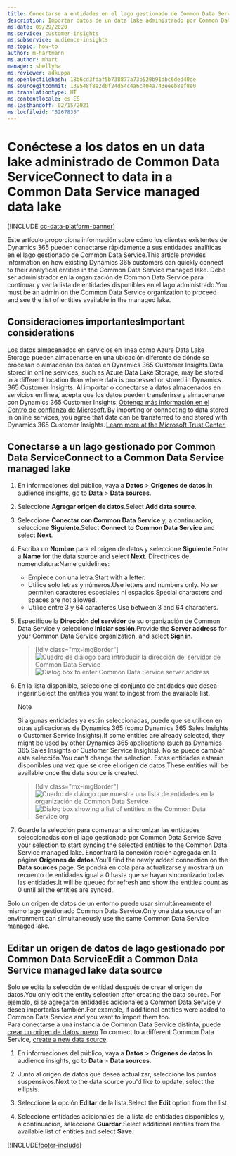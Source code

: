 ```yaml
---
title: Conectarse a entidades en el lago gestionado de Common Data Service
description: Importar datos de un data lake administrado por Common Data Service.
ms.date: 09/29/2020
ms.service: customer-insights
ms.subservice: audience-insights
ms.topic: how-to
author: m-hartmann
ms.author: mhart
manager: shellyha
ms.reviewer: adkuppa
ms.openlocfilehash: 18b6cd3fdaf5b738877a73b520b91dbc6ded40de
ms.sourcegitcommit: 139548f8a2d0f24d54c4a6c404a743eeeb8ef8e0
ms.translationtype: HT
ms.contentlocale: es-ES
ms.lasthandoff: 02/15/2021
ms.locfileid: "5267835"
---
```

# <a name="connect-to-data-in-a-common-data-service-managed-data-lake"></a><span data-ttu-id="1bb20-103">Conéctese a los datos en un data lake administrado de Common Data Service</span><span class="sxs-lookup"><span data-stu-id="1bb20-103">Connect to data in a Common Data Service managed data lake</span></span>

[!INCLUDE [cc-data-platform-banner](../includes/cc-data-platform-banner.md)]

<span data-ttu-id="1bb20-104">Este artículo proporciona información sobre cómo los clientes existentes de Dynamics 365 pueden conectarse rápidamente a sus entidades analíticas en el lago gestionado de Common Data Service.</span><span class="sxs-lookup"><span data-stu-id="1bb20-104">This article provides information on how existing Dynamics 365 customers can quickly connect to their analytical entities in the Common Data Service managed lake.</span></span> <span data-ttu-id="1bb20-105">Debe ser administrador en la organización de Common Data Service para continuar y ver la lista de entidades disponibles en el lago administrado.</span><span class="sxs-lookup"><span data-stu-id="1bb20-105">You must be an admin on the Common Data Service organization to proceed and see the list of entities available in the managed lake.</span></span>

## <a name="important-considerations"></a><span data-ttu-id="1bb20-106">Consideraciones importantes</span><span class="sxs-lookup"><span data-stu-id="1bb20-106">Important considerations</span></span>

<span data-ttu-id="1bb20-107">Los datos almacenados en servicios en línea como Azure Data Lake Storage pueden almacenarse en una ubicación diferente de dónde se procesan o almacenan los datos en Dynamics 365 Customer Insights.</span><span class="sxs-lookup"><span data-stu-id="1bb20-107">Data stored in online services, such as Azure Data Lake Storage, may be stored in a different location than where data is processed or stored in Dynamics 365 Customer Insights.</span></span><span data-ttu-id="1bb20-108"> Al importar o conectarse a datos almacenados en servicios en línea, acepta que los datos pueden transferirse y almacenarse con Dynamics 365 Customer Insights. [Obtenga más información en el Centro de confianza de Microsoft.](https://www.microsoft.com/trust-center)</span><span class="sxs-lookup"><span data-stu-id="1bb20-108"> By importing or connecting to data stored in online services, you agree that data can be transferred to and stored with Dynamics 365 Customer Insights. [Learn more at the Microsoft Trust Center.](https://www.microsoft.com/trust-center)</span></span>

## <a name="connect-to-a-common-data-service-managed-lake"></a><span data-ttu-id="1bb20-109">Conectarse a un lago gestionado por Common Data Service</span><span class="sxs-lookup"><span data-stu-id="1bb20-109">Connect to a Common Data Service managed lake</span></span>

1. <span data-ttu-id="1bb20-110">En informaciones del público, vaya a **Datos** > **Orígenes de datos**.</span><span class="sxs-lookup"><span data-stu-id="1bb20-110">In audience insights, go to **Data** > **Data sources**.</span></span>

2. <span data-ttu-id="1bb20-111">Seleccione **Agregar origen de datos**.</span><span class="sxs-lookup"><span data-stu-id="1bb20-111">Select **Add data source**.</span></span>

3. <span data-ttu-id="1bb20-112">Seleccione **Conectar con Common Data Service** y, a continuación, seleccione **Siguiente**.</span><span class="sxs-lookup"><span data-stu-id="1bb20-112">Select **Connect to Common Data Service** and select **Next**.</span></span>

4. <span data-ttu-id="1bb20-113">Escriba un **Nombre** para el origen de datos y seleccione **Siguiente**.</span><span class="sxs-lookup"><span data-stu-id="1bb20-113">Enter a **Name** for the data source and select **Next**.</span></span> <span data-ttu-id="1bb20-114">Directrices de nomenclatura:</span><span class="sxs-lookup"><span data-stu-id="1bb20-114">Name guidelines:</span></span> 
   - <span data-ttu-id="1bb20-115">Empiece con una letra.</span><span class="sxs-lookup"><span data-stu-id="1bb20-115">Start with a letter.</span></span>
   - <span data-ttu-id="1bb20-116">Utilice solo letras y números.</span><span class="sxs-lookup"><span data-stu-id="1bb20-116">Use letters and numbers only.</span></span> <span data-ttu-id="1bb20-117">No se permiten caracteres especiales ni espacios.</span><span class="sxs-lookup"><span data-stu-id="1bb20-117">Special characters and spaces are not allowed.</span></span>
   - <span data-ttu-id="1bb20-118">Utilice entre 3 y 64 caracteres.</span><span class="sxs-lookup"><span data-stu-id="1bb20-118">Use between 3 and 64 characters.</span></span>

5. <span data-ttu-id="1bb20-119">Especifique la **Dirección del servidor** de su organización de Common Data Service y seleccione **Iniciar sesión**.</span><span class="sxs-lookup"><span data-stu-id="1bb20-119">Provide the **Server address** for your Common Data Service organization, and select **Sign in**.</span></span>

   > [!div class="mx-imgBorder"]
   > <span data-ttu-id="1bb20-120">![Cuadro de diálogo para introducir la dirección del servidor de Common Data Service](media/enter-CDS-org-details.png)</span><span class="sxs-lookup"><span data-stu-id="1bb20-120">![Dialog box to enter Common Data Service server address](media/enter-CDS-org-details.png)</span></span>

6. <span data-ttu-id="1bb20-121">En la lista disponible, seleccione el conjunto de entidades que desea ingerir.</span><span class="sxs-lookup"><span data-stu-id="1bb20-121">Select the entities you want to ingest from the available list.</span></span>    

   > [!NOTE]
   > <span data-ttu-id="1bb20-122">Si algunas entidades ya están seleccionadas, puede que se utilicen en otras aplicaciones de Dynamics 365 (como Dynamics 365 Sales Insights o Customer Service Insights).</span><span class="sxs-lookup"><span data-stu-id="1bb20-122">If some entities are already selected, they might be used by other Dynamics 365 applications (such as Dynamics 365 Sales Insights or Customer Service Insights).</span></span> <span data-ttu-id="1bb20-123">No se puede cambiar esta selección.</span><span class="sxs-lookup"><span data-stu-id="1bb20-123">You can't change the selection.</span></span> <span data-ttu-id="1bb20-124">Estas entidades estarán disponibles una vez que se cree el origen de datos.</span><span class="sxs-lookup"><span data-stu-id="1bb20-124">These entities will be available once the data source is created.</span></span>

   > [!div class="mx-imgBorder"]
   > <span data-ttu-id="1bb20-125">![Cuadro de diálogo que muestra una lista de entidades en la organización de Common Data Service](media/select-analytical-entities.png)</span><span class="sxs-lookup"><span data-stu-id="1bb20-125">![Dialog box showing a list of entities in the Common Data Service org](media/select-analytical-entities.png)</span></span>

7. <span data-ttu-id="1bb20-126">Guarde la selección para comenzar a sincronizar las entidades seleccionadas con el lago gestionado por Common Data Service.</span><span class="sxs-lookup"><span data-stu-id="1bb20-126">Save your selection to start syncing the selected entities to the Common Data Service managed lake.</span></span> <span data-ttu-id="1bb20-127">Encontrará la conexión recién agregada en la página **Orígenes de datos**.</span><span class="sxs-lookup"><span data-stu-id="1bb20-127">You'll find the newly added connection on the **Data sources** page.</span></span> <span data-ttu-id="1bb20-128">Se pondrá en cola para actualizarse y mostrará un recuento de entidades igual a 0 hasta que se hayan sincronizado todas las entidades.</span><span class="sxs-lookup"><span data-stu-id="1bb20-128">It will be queued for refresh and show the entities count as 0 until all the entities are synced.</span></span>

<span data-ttu-id="1bb20-129">Solo un origen de datos de un entorno puede usar simultáneamente el mismo lago gestionado Common Data Service.</span><span class="sxs-lookup"><span data-stu-id="1bb20-129">Only one data source of an environment can simultaneously use the same Common Data Service managed lake.</span></span>

## <a name="edit-a-common-data-service-managed-lake-data-source"></a><span data-ttu-id="1bb20-130">Editar un origen de datos de lago gestionado por Common Data Service</span><span class="sxs-lookup"><span data-stu-id="1bb20-130">Edit a Common Data Service managed lake data source</span></span>

<span data-ttu-id="1bb20-131">Solo se edita la selección de entidad después de crear el origen de datos.</span><span class="sxs-lookup"><span data-stu-id="1bb20-131">You only edit the entity selection after creating the data source.</span></span> <span data-ttu-id="1bb20-132">Por ejemplo, si se agregaron entidades adicionales a Common Data Service y desea importarlas también.</span><span class="sxs-lookup"><span data-stu-id="1bb20-132">For example, if additional entities were added to Common Data Service and you want to import them too.</span></span>    
<span data-ttu-id="1bb20-133">Para conectarse a una instancia de Common Data Service distinta, puede [crear un origen de datos nuevo](#connect-to-a-common-data-service-managed-lake).</span><span class="sxs-lookup"><span data-stu-id="1bb20-133">To connect to a different Common Data Service, [create a new data source](#connect-to-a-common-data-service-managed-lake).</span></span>

1. <span data-ttu-id="1bb20-134">En informaciones del público, vaya a **Datos** > **Orígenes de datos**.</span><span class="sxs-lookup"><span data-stu-id="1bb20-134">In audience insights, go to **Data** > **Data sources**.</span></span>

2. <span data-ttu-id="1bb20-135">Junto al origen de datos que desea actualizar, seleccione los puntos suspensivos.</span><span class="sxs-lookup"><span data-stu-id="1bb20-135">Next to the data source you'd like to update, select the ellipsis.</span></span>

3. <span data-ttu-id="1bb20-136">Seleccione la opción **Editar** de la lista.</span><span class="sxs-lookup"><span data-stu-id="1bb20-136">Select the **Edit** option from the list.</span></span>

4. <span data-ttu-id="1bb20-137">Seleccione entidades adicionales de la lista de entidades disponibles y, a continuación, seleccione **Guardar**.</span><span class="sxs-lookup"><span data-stu-id="1bb20-137">Select additional entities from the available list of entities and select **Save**.</span></span>


[!INCLUDE[footer-include](../includes/footer-banner.md)]